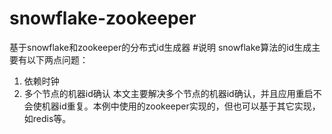 # snowflake-zookeeper
基于snowflake和zookeeper的分布式id生成器
#说明
snowflake算法的id生成主要有以下两点问题：
1. 依赖时钟
1. 多个节点的机器id确认
本文主要解决多个节点的机器id确认，并且应用重启不会使机器id重复。本例中使用的zookeeper实现的，但也可以基于其它实现，如redis等。
